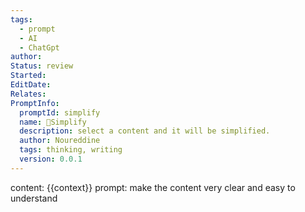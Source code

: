 ```yaml
---
tags:
  - prompt
  - AI
  - ChatGpt
author: 
Status: review
Started: 
EditDate: 
Relates: 
PromptInfo:
  promptId: simplify
  name: 👼Simplify
  description: select a content and it will be simplified.
  author: Noureddine
  tags: thinking, writing
  version: 0.0.1
---
```

content: 
{{context}}
prompt:
make the content very clear and easy to understand
